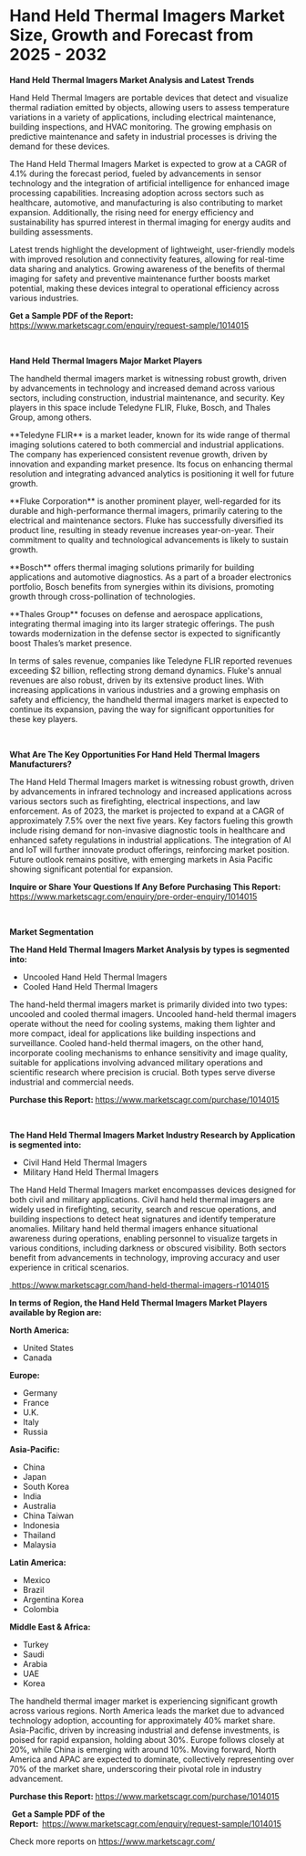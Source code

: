 <p><h1>Hand Held Thermal Imagers Market Size, Growth and Forecast from 2025 - 2032</h1></p><p><strong>Hand Held Thermal Imagers Market Analysis and Latest Trends</strong></p>
<p><p>Hand Held Thermal Imagers are portable devices that detect and visualize thermal radiation emitted by objects, allowing users to assess temperature variations in a variety of applications, including electrical maintenance, building inspections, and HVAC monitoring. The growing emphasis on predictive maintenance and safety in industrial processes is driving the demand for these devices. </p><p>The Hand Held Thermal Imagers Market is expected to grow at a CAGR of 4.1% during the forecast period, fueled by advancements in sensor technology and the integration of artificial intelligence for enhanced image processing capabilities. Increasing adoption across sectors such as healthcare, automotive, and manufacturing is also contributing to market expansion. Additionally, the rising need for energy efficiency and sustainability has spurred interest in thermal imaging for energy audits and building assessments.</p><p>Latest trends highlight the development of lightweight, user-friendly models with improved resolution and connectivity features, allowing for real-time data sharing and analytics. Growing awareness of the benefits of thermal imaging for safety and preventive maintenance further boosts market potential, making these devices integral to operational efficiency across various industries.</p></p>
<p><strong>Get a Sample PDF of the Report:&nbsp;</strong> <a href="https://www.marketscagr.com/enquiry/request-sample/1014015?utm_campaign=2992&utm_medium=2&utm_source=Github&utm_content=ia&utm_term=09042025&utm_id=hand-held-thermal-imagers">https://www.marketscagr.com/enquiry/request-sample/1014015</a></p>
<p>&nbsp;</p>
<p><strong>Hand Held Thermal Imagers Major Market Players</strong></p>
<p><p>The handheld thermal imagers market is witnessing robust growth, driven by advancements in technology and increased demand across various sectors, including construction, industrial maintenance, and security. Key players in this space include Teledyne FLIR, Fluke, Bosch, and Thales Group, among others.</p><p>**Teledyne FLIR** is a market leader, known for its wide range of thermal imaging solutions catered to both commercial and industrial applications. The company has experienced consistent revenue growth, driven by innovation and expanding market presence. Its focus on enhancing thermal resolution and integrating advanced analytics is positioning it well for future growth.</p><p>**Fluke Corporation** is another prominent player, well-regarded for its durable and high-performance thermal imagers, primarily catering to the electrical and maintenance sectors. Fluke has successfully diversified its product line, resulting in steady revenue increases year-on-year. Their commitment to quality and technological advancements is likely to sustain growth.</p><p>**Bosch** offers thermal imaging solutions primarily for building applications and automotive diagnostics. As a part of a broader electronics portfolio, Bosch benefits from synergies within its divisions, promoting growth through cross-pollination of technologies.</p><p>**Thales Group** focuses on defense and aerospace applications, integrating thermal imaging into its larger strategic offerings. The push towards modernization in the defense sector is expected to significantly boost Thales’s market presence.</p><p>In terms of sales revenue, companies like Teledyne FLIR reported revenues exceeding $2 billion, reflecting strong demand dynamics. Fluke's annual revenues are also robust, driven by its extensive product lines. With increasing applications in various industries and a growing emphasis on safety and efficiency, the handheld thermal imagers market is expected to continue its expansion, paving the way for significant opportunities for these key players.</p></p>
<p>&nbsp;</p>
<p><strong>What Are The Key Opportunities For Hand Held Thermal Imagers Manufacturers?</strong></p>
<p><p>The Hand Held Thermal Imagers market is witnessing robust growth, driven by advancements in infrared technology and increased applications across various sectors such as firefighting, electrical inspections, and law enforcement. As of 2023, the market is projected to expand at a CAGR of approximately 7.5% over the next five years. Key factors fueling this growth include rising demand for non-invasive diagnostic tools in healthcare and enhanced safety regulations in industrial applications. The integration of AI and IoT will further innovate product offerings, reinforcing market position. Future outlook remains positive, with emerging markets in Asia Pacific showing significant potential for expansion.</p></p>
<p><strong>Inquire or Share Your Questions If Any Before Purchasing This Report:</strong> <a href="https://www.marketscagr.com/enquiry/pre-order-enquiry/1014015?utm_campaign=2992&utm_medium=2&utm_source=Github&utm_content=ia&utm_term=09042025&utm_id=hand-held-thermal-imagers">https://www.marketscagr.com/enquiry/pre-order-enquiry/1014015</a></p>
<p>&nbsp;</p>
<p><strong>Market Segmentation</strong></p>
<p><strong>The Hand Held Thermal Imagers Market Analysis by types is segmented into:</strong></p>
<p><ul><li>Uncooled Hand Held Thermal Imagers</li><li>Cooled Hand Held Thermal Imagers</li></ul></p>
<p><p>The hand-held thermal imagers market is primarily divided into two types: uncooled and cooled thermal imagers. Uncooled hand-held thermal imagers operate without the need for cooling systems, making them lighter and more compact, ideal for applications like building inspections and surveillance. Cooled hand-held thermal imagers, on the other hand, incorporate cooling mechanisms to enhance sensitivity and image quality, suitable for applications involving advanced military operations and scientific research where precision is crucial. Both types serve diverse industrial and commercial needs.</p></p>
<p><strong>Purchase this Report:&nbsp;</strong><a href="https://www.marketscagr.com/purchase/1014015?utm_campaign=2992&utm_medium=2&utm_source=Github&utm_content=ia&utm_term=09042025&utm_id=hand-held-thermal-imagers">https://www.marketscagr.com/purchase/1014015</a></p>
<p>&nbsp;</p>
<p><strong>The Hand Held Thermal Imagers Market Industry Research by Application is segmented into:</strong></p>
<p><ul><li>Civil Hand Held Thermal Imagers</li><li>Military Hand Held Thermal Imagers</li></ul></p>
<p><p>The Hand Held Thermal Imagers market encompasses devices designed for both civil and military applications. Civil hand held thermal imagers are widely used in firefighting, security, search and rescue operations, and building inspections to detect heat signatures and identify temperature anomalies. Military hand held thermal imagers enhance situational awareness during operations, enabling personnel to visualize targets in various conditions, including darkness or obscured visibility. Both sectors benefit from advancements in technology, improving accuracy and user experience in critical scenarios.</p></p>
<p><a href="https://www.marketscagr.com/hand-held-thermal-imagers-r1014015?utm_campaign=2992&utm_medium=2&utm_source=Github&utm_content=ia&utm_term=09042025&utm_id=hand-held-thermal-imagers">&nbsp;https://www.marketscagr.com/hand-held-thermal-imagers-r1014015</a></p>
<p><strong>In terms of Region, the Hand Held Thermal Imagers Market Players available by Region are:</strong></p>
<p>
    <p> <strong> North America: </strong>
        <ul>
            <li>United States</li>
            <li>Canada</li>
        </ul>
        </p> 
    <p> <strong> Europe: </strong>
        <ul>
            <li>Germany</li>
            <li>France</li>
            <li>U.K.</li>
            <li>Italy</li>
            <li>Russia</li>
        </ul>
        </p> 
    <p> <strong> Asia-Pacific: </strong>
        <ul>
            <li>China</li>
            <li>Japan</li>
            <li>South Korea</li>
            <li>India</li>
            <li>Australia</li>
            <li>China Taiwan</li>
            <li>Indonesia</li>
            <li>Thailand</li>
            <li>Malaysia</li>
        </ul>
        </p> 
    <p> <strong> Latin America: </strong>
        <ul>
            <li>Mexico</li>
            <li>Brazil</li>
            <li>Argentina Korea</li>
            <li>Colombia</li>
        </ul>
        </p> 
    <p> <strong> Middle East & Africa: </strong>
        <ul>
            <li>Turkey</li>
            <li>Saudi</li>
            <li>Arabia</li>
            <li>UAE</li>
            <li>Korea</li>
        </ul>
    </p>
    </p>
<p><p>The handheld thermal imager market is experiencing significant growth across various regions. North America leads the market due to advanced technology adoption, accounting for approximately 40% market share. Asia-Pacific, driven by increasing industrial and defense investments, is poised for rapid expansion, holding about 30%. Europe follows closely at 20%, while China is emerging with around 10%. Moving forward, North America and APAC are expected to dominate, collectively representing over 70% of the market share, underscoring their pivotal role in industry advancement.</p></p>
<p><strong>Purchase this Report: </strong><a href="https://www.marketscagr.com/purchase/1014015?utm_campaign=2992&utm_medium=2&utm_source=Github&utm_content=ia&utm_term=09042025&utm_id=hand-held-thermal-imagers">https://www.marketscagr.com/purchase/1014015</a></p>
<p>&nbsp;<strong>Get a Sample PDF of the Report:&nbsp;&nbsp;</strong><a href="https://www.marketscagr.com/enquiry/request-sample/1014015?utm_campaign=2992&utm_medium=2&utm_source=Github&utm_content=ia&utm_term=09042025&utm_id=hand-held-thermal-imagers">https://www.marketscagr.com/enquiry/request-sample/1014015</a></p>
<p><strong></strong></p>
<p>Check more reports on <a href="https://www.marketscagr.com/?utm_campaign=2992&utm_medium=2&utm_source=Github&utm_content=ia&utm_term=09042025&utm_id=hand-held-thermal-imagers">https://www.marketscagr.com/</a></p>